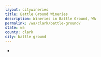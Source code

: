```yaml
---
layout: citywineries
title: Battle Ground Wineries
description: Wineries in Battle Ground, WA
permalink: /wa/clark/battle-ground/
state: wa
county: clark
city: battle ground
---
```

-
